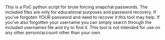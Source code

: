 This is a PoC python script for brute forcing snapchat passwords.
The included files are only for educational purposes and password recovery. If you've forgoten YOUR password and need to recover it this tool may help. If you've also forgotten your username you can simply search through the included usernames file and try to find it. This tool is not intended for use on any other person/account other than your own.  
